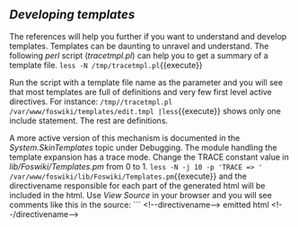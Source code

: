 ## _Developing templates_	

The references will help you further if you want to understand and develop templates. Templates can be daunting to unravel and understand. The following _perl_ script (_tracetmpl.pl_) can help you to get a summary of a template file. `less -N /tmp/tracetmpl.pl`{{execute}}

Run the script with a template file name as the parameter and you will see that most templates are full of definitions and very few first level active directives. For instance: `/tmp//tracetmpl.pl /var/www/foswiki/templates/edit.tmpl |less`{{execute}} shows only one include statement. The rest are definitions.

A more active version of this mechanism is documented in the _System.SkinTemplates_ topic under Debugging. The module handling the template expansion has a trace mode. Change the TRACE constant value in _lib/Foswiki/Templates.pm_ from 0 to 1. `less -N -j 10 -p 'TRACE => ' /var/www/foswiki/lib/Foswiki/Templates.pm`{{execute}} and the directivename responsible for each part of the generated html will be included in the html. Use _View Source_ in your browser and you will see comments like this in the source: ```
&lt;!--directivename--&gt; emitted html &lt;!--/directivename--&gt;
``` **Beware:** This setting will lead to some mangled html and the display will be affected.
